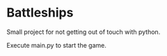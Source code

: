 # Battleships
Small project for not getting out of touch with python.

Execute main.py to start the game.
